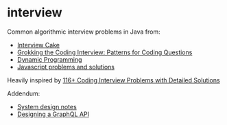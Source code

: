 # interview

Common algorithmic interview problems in Java from:
* [Interview Cake](https://www.interviewcake.com/)
* [Grokking the Coding Interview: Patterns for Coding Questions](https://www.educative.io/courses/grokking-the-coding-interview)
* [Dynamic Programming](https://www.youtube.com/watch?v=oBt53YbR9Kk)  
* [Javascript problems and solutions](https://github.com/jeantimex/javascript-problems-and-solutions)

Heavily inspired by [116+ Coding Interview Problems with Detailed Solutions](https://github.com/hoanhan101/algo)

Addendum:
* [System design notes](design)
* [Designing a GraphQL API](https://github.com/Shopify/graphql-design-tutorial/blob/master/TUTORIAL.md)
